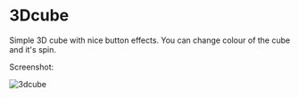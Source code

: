 # 3Dcube

Simple 3D cube with nice button effects. You can change colour of the cube and it's spin.

Screenshot:

![3dcube](https://user-images.githubusercontent.com/40566364/46090202-81bf4180-c1b0-11e8-8fac-852b46712eb5.jpg)
